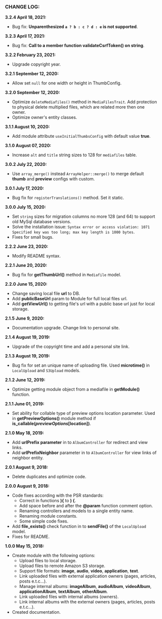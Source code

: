 ### CHANGE LOG:

**3.2.4 April 18, 2021:**
- Bug fix: **Unparenthesized `a ? b : c ? d : e` is not supported**.

**3.2.3 April 17, 2021:**
- Bug fix: **Call to a member function validateCsrfToken() on string**.

**3.2.2 February 23, 2021:**
- Upgrade copyright year.

**3.2.1 September 12, 2020:**
- Allow set `null` for one width or height in ThumbConfig.

**3.2.0 September 12, 2020:**
- Optimize `deleteMediafiles()` method in `MediaFilesTrait`. Add protection to physical delete multiplied files, which are related more then one owner.
- Optimize owner's entity classes.

**3.1.1 August 10, 2020:**
- Add module attribute `useInitialThumbsConfig` with default value **true**.

**3.1.0 August 07, 2020:**
- Increase `alt` and `title` string sizes to 128 for `mediafiles` table.

**3.0.2 July 22, 2020:**
- Use `array_merge()` instead `ArrayHelper::merge()` to merge default **thumb** and **preview** configs with custom.

**3.0.1 July 17, 2020:**
- Bug fix for `registerTranslations()` method. Set it static.

**3.0.0 July 15, 2020:**
- Set `string` sizes for migration columns no more 128 (and 64) to support old MySql database versions.
- Solve the installation issue: `Syntax error or access violation: 1071 Specified key was too long; max key length is 1000 bytes`.
- Fixes for small bugs.

**2.2.2 June 23, 2020:**
- Modify README syntax.

**2.2.1 June 20, 2020:**
- Bug fix for **getThumbUrl()** method in `Mediafile` model.

**2.2.0 June 15, 2020:**
- Change saving local file **url** to DB.
- Add **publicBaseUrl** param to Module for full local files url.
- Add **getViewUrl()** to getting file's url with a public base url just for local storage.

**2.1.5 June 9, 2020:**
- Documentation upgrade. Change link to personal site.

**2.1.4 August 19, 2019:**
- Upgrade of the copyright time and add a personal site link.

**2.1.3 August 19, 2019:**
- Bug fix for set an unique name of uploading file. Used **microtime()** in `LocalUpload` and `S3Upload` models.

**2.1.2 June 12, 2019:**
- Optimize getting module object from a mediafile in **getModule()** function.

**2.1.1 June 01, 2019:**
- Set ability for collable type of preview options location parameter.
  Used in **getPreviewOptions()** module method if **is_callable($previewOptions[$location])**.

**2.1.0 May 18, 2019:**
- Add **urlPrefix parameter** in to `AlbumController` for redirect and view links.
- Add **urlPrefixNeighbor** parameter in to `AlbumController` for view links of neighbor entity.

**2.0.1 August 9, 2018:**
- Delete duplicates and optimize code.

**2.0.0 August 9, 2018:**
- Code fixes according with the PSR standards:
    - Correct in functions **){** to **) {**.
    - Add space before and after the **@param** function comment option.
    - Renaming controllers and models to a single entity name.
    - Renaming module constants.
    - Some simple code fixes.
- Add **file_exists()** check function in to **sendFile()** of the `LocalUpload` model.
- Fixes for README.

**1.0.0 May 15, 2018:**
- Create module with the following options:
    - Upload files to local storage.
    - Upload files to remote Amazon S3 storage.
    - Support file formats: **image**, **audio**, **video**, **application**, **text**.
    - Link uploaded files with external application owners (pages, articles, posts e.t.c...).
    - Manage internal albums: **imageAlbum**, **audioAlbum**, **videoAlbum**, **applicationAlbum**, **textAlbum**, **otherAlbum**.
    - Link uploaded files with internal albums (owners).
    - Link internal albums with the external owners (pages, articles, posts e.t.c...).
- Created documentation.